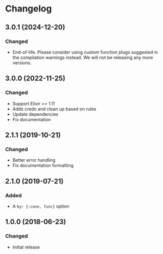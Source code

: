 # Changelog

## 3.0.1 (2024-12-20)

### Changed

- End-of-life. Please consider using custom function plugs suggested in the compilation warnings instead. We will not be releasing any more versions.

## 3.0.0 (2022-11-25)

### Changed

- Support Elixir >= 1.11
- Adds credo and clean up based on rules
- Update dependencies
- Fix documentation

## 2.1.1 (2019-10-21)

### Changed

- Better error handling
- Fix documentation formatting


## 2.1.0 (2019-07-21)

### Added

- A `by: {:conn, func}` option


## 1.0.0 (2018-06-23)

### Changed

- Initial release
